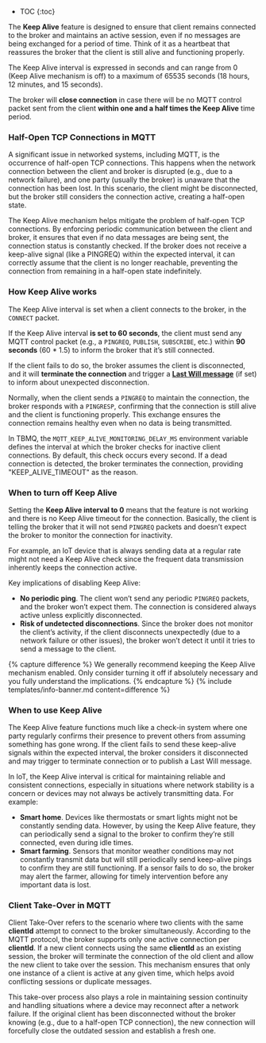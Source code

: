 
* TOC
{:toc}

The **Keep Alive** feature is designed to ensure that client remains connected to the broker and maintains an active session, even if no messages are being exchanged for a period of time. 
Think of it as a heartbeat that reassures the broker that the client is still alive and functioning properly. 

The Keep Alive interval is expressed in seconds and can range from 0 (Keep Alive mechanism is off) to a maximum of 65535 seconds (18 hours, 12 minutes, and 15 seconds).

The broker will **close connection** in case there will be no MQTT control packet sent from the client **within one and a half times the Keep Alive** time period.

### Half-Open TCP Connections in MQTT

A significant issue in networked systems, including MQTT, is the occurrence of half-open TCP connections. 
This happens when the network connection between the client and broker is disrupted (e.g., due to a network failure), and one party (usually the broker) is unaware that the connection has been lost. 
In this scenario, the client might be disconnected, but the broker still considers the connection active, creating a half-open state.

The Keep Alive mechanism helps mitigate the problem of half-open TCP connections. 
By enforcing periodic communication between the client and broker, it ensures that even if no data messages are being sent, 
the connection status is constantly checked. 
If the broker does not receive a keep-alive signal (like a PINGREQ) within the expected interval, 
it can correctly assume that the client is no longer reachable, preventing the connection from remaining in a half-open state indefinitely.

### How Keep Alive works

The Keep Alive interval is set when a client connects to the broker, in the `CONNECT` packet.

If the Keep Alive interval **is set to 60 seconds**, the client must  send any MQTT control packet (e.g., a `PINGREQ`, `PUBLISH`, `SUBSCRIBE`, etc.) within **90 seconds** (60 * 1.5) to inform the broker that it’s still connected. 

If the client fails to do so, the broker assumes the client is disconnected, and it will **terminate the connection** and trigger a **[Last Will message](/docs/mqtt-broker/user-guide/last-will)** (if set) to inform about unexpected disconnection.

Normally, when the client sends a `PINGREQ` to maintain the connection, the broker responds with a `PINGRESP`, confirming that the connection is still alive and the client is functioning properly. 
This exchange ensures the connection remains healthy even when no data is being transmitted.

In TBMQ, the `MQTT_KEEP_ALIVE_MONITORING_DELAY_MS` environment variable defines the interval at which the broker checks for inactive client connections. 
By default, this check occurs every second. If a dead connection is detected, the broker terminates the connection, providing "KEEP_ALIVE_TIMEOUT" as the reason.

### When to turn off Keep Alive

Setting the **Keep Alive interval to 0** means that the feature is not working and there is no Keep Alive timeout for the connection. 
Basically, the client is telling the broker that it will not send `PINGREQ` packets and doesn’t expect the broker to monitor the connection for inactivity.

For example, an IoT device that is always sending data at a regular rate might not need a Keep Alive check since the frequent data transmission inherently keeps the connection active. 

Key implications of disabling Keep Alive:

* **No periodic ping**. The client won’t send any periodic `PINGREQ` packets, and the broker won’t expect them. The connection is considered always active unless explicitly disconnected. 
* **Risk of undetected disconnections**. Since the broker does not monitor the client’s activity, if the client disconnects unexpectedly (due to a network failure or other issues), the broker won’t detect it until it tries to send a message to the client.

{% capture difference %}
We generally recommend keeping the Keep Alive mechanism enabled. Only consider turning it off if absolutely necessary and you fully understand the implications.
{% endcapture %}
{% include templates/info-banner.md content=difference %}

### When to use Keep Alive

The Keep Alive feature functions much like a check-in system where one party regularly confirms their presence to prevent others from assuming something has gone wrong.
If the client fails to send these keep-alive signals within the expected interval, the broker considers it disconnected and may trigger to terminate connection or to publish a Last Will message.

In IoT, the Keep Alive interval is critical for maintaining reliable and consistent connections, especially in situations where network stability is a concern or devices may not always be actively transmitting data. 
For example:

* **Smart home**. Devices like thermostats or smart lights might not be constantly sending data. However, by using the Keep Alive feature, they can periodically send a signal to the broker to confirm they’re still connected, even during idle times.
* **Smart farming**. Sensors that monitor weather conditions may not constantly transmit data but will still periodically send keep-alive pings to confirm they are still functioning. If a sensor fails to do so, the broker may alert the farmer, allowing for timely intervention before any important data is lost.

### Client Take-Over in MQTT

Client Take-Over refers to the scenario where two clients with the same **clientId** attempt to connect to the broker simultaneously. 
According to the MQTT protocol, the broker supports only one active connection per **clientId**. 
If a new client connects using the same **clientId** as an existing session, the broker will terminate the connection of the old client and allow the new client to take over the session. 
This mechanism ensures that only one instance of a client is active at any given time, which helps avoid conflicting sessions or duplicate messages.

This take-over process also plays a role in maintaining session continuity and handling situations where a device may reconnect after a network failure. 
If the original client has been disconnected without the broker knowing (e.g., due to a half-open TCP connection), 
the new connection will forcefully close the outdated session and establish a fresh one.
